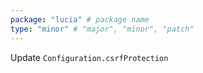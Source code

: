```yaml
---
package: "lucia" # package name
type: "minor" # "major", "minor", "patch"
---
```


Update `Configuration.csrfProtection`
